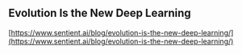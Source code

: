 ## Evolution Is the New Deep Learning
  
  [https://www.sentient.ai/blog/evolution-is-the-new-deep-learning/](https://www.sentient.ai/blog/evolution-is-the-new-deep-learning/)